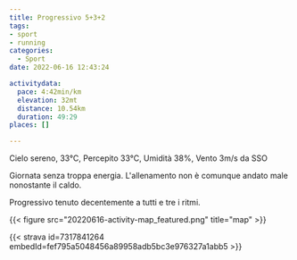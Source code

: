 ```yaml
---
title: Progressivo 5+3+2
tags:
- sport
- running
categories: 
  - Sport
date: 2022-06-16 12:43:24

activitydata:
  pace: 4:42min/km
  elevation: 32mt
  distance: 10.54km
  duration: 49:29
places: []

---
```


Cielo sereno, 33°C, Percepito 33°C, Umidità 38%, Vento 3m/s da SSO

<!--more-->

Giornata senza troppa energia. L'allenamento non è comunque andato male nonostante il caldo.

Progressivo tenuto decentemente a tutti e tre i ritmi.


{{<  figure src="20220616-activity-map_featured.png" title="map" >}}


{{< strava id=7317841264 embedId=fef795a5048456a89958adb5bc3e976327a1abb5 >}}
